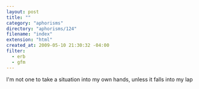 ```yaml
---
layout: post
title: ""
category: "aphorisms"
directory: "aphorisms/124"
filename: "index"
extension: "html"
created_at: 2009-05-10 21:30:32 -04:00
filter:
  - erb
  - gfm
---
```


I'm not one to take a situation into my own hands, unless it falls into my lap
